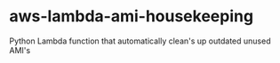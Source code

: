 # aws-lambda-ami-housekeeping
Python Lambda function that automatically clean's up outdated unused AMI's
